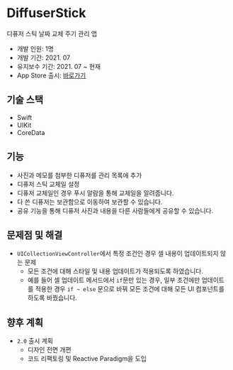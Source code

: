 # DiffuserStick

디퓨저 스틱 날짜 교체 주기 관리 앱

- 개발 인원: 1명 </br>
- 개발 기간: 2021. 07
- 유지보수 기간: 2021. 07 ~ 현재
- App Store 출시: [바로가기](https://apps.apple.com/kr/app/diffuserstick/id1578285458)

## 기술 스택

- Swift
- UIKit
- CoreData

## 기능

- 사진과 메모를 첨부한 디퓨저를 관리 목록에 추가
- 디퓨저 스틱 교체일 설정
- 디퓨저 교체일인 경우 푸시 알람을 통해 교체일을 알려줍니다.
- 다 쓴 디퓨저는 보관함으로 이동하여 보관할 수 있습니다.
- 공유 기능을 통해 디퓨저 사진과 내용을 다른 사람들에게 공유할 수 있습니다.

## 문제점 및 해결

- `UICollectionViewController`에서 특정 조건인 경우 셀 내용이 업데이트되지 않는 문제
   - 모든 조건에 대해 스타일 및 내용 업데이트가 적용되도록 하였습니다.
   - 예를 들어 셀 업데이트 메서드에서 `if`문만 있는 경우, 일부 조건에만 업데이트를 적용한 경우 `if ~ else` 문으로 바꿔 모든 조건에 대해 모든 UI 컴포넌트를 하도록 바꿨습니다.
 
## 향후 계획

- `2.0` 출시 계획
  - 디자인 전면 개편
  - 코드 리팩토링 및 Reactive Paradigm을 도입
